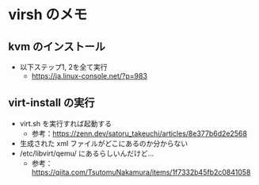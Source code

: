 # virsh のメモ
## kvm のインストール
- 以下ステップ1, 2を全て実行
    - https://ja.linux-console.net/?p=983

## virt-install の実行
- virt.sh を実行すれば起動する
    - 参考：https://zenn.dev/satoru_takeuchi/articles/8e377b6d2e2568
- 生成された xml ファイルがどこにあるのか分からない
- /etc/libvirt/qemu/ にあるらしいんだけど...
    - 参考：https://qiita.com/TsutomuNakamura/items/1f7332b45fb2c0841058
